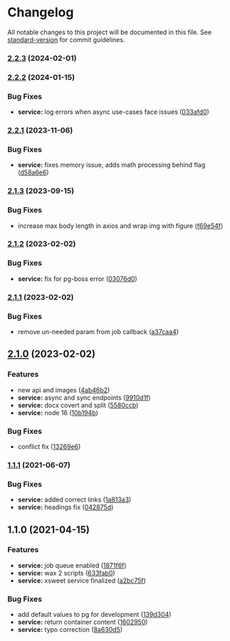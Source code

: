 # Changelog

All notable changes to this project will be documented in this file. See [standard-version](https://github.com/conventional-changelog/standard-version) for commit guidelines.

### [2.2.3](https://gitlab.coko.foundation/cokoapps/xsweet/compare/v2.2.2...v2.2.3) (2024-02-01)

### [2.2.2](https://gitlab.coko.foundation/cokoapps/xsweet/compare/v2.2.1...v2.2.2) (2024-01-15)


### Bug Fixes

* **service:** log errors when async use-cases face issues ([033afd0](https://gitlab.coko.foundation/cokoapps/xsweet/commit/033afd0287286ee66beb0765752c7761f69dbecb))

### [2.2.1](https://gitlab.coko.foundation/cokoapps/xsweet/compare/v2.1.3...v2.2.1) (2023-11-06)


### Bug Fixes

* **service:** fixes memory issue, adds math processing behind flag ([d58a6e6](https://gitlab.coko.foundation/cokoapps/xsweet/commit/d58a6e6326860f92115693d495acaeafe6bd8cd8))

### [2.1.3](https://gitlab.coko.foundation/cokoapps/xsweet/compare/v2.1.2...v2.1.3) (2023-09-15)


### Bug Fixes

* increase max body length in axios and wrap img with figure ([f69e54f](https://gitlab.coko.foundation/cokoapps/xsweet/commit/f69e54f4915990c697d5bd2f84f8164bcec2dd8c))

### [2.1.2](https://gitlab.coko.foundation/cokoapps/xsweet/compare/v2.1.1...v2.1.2) (2023-02-02)


### Bug Fixes

* **service:** fix for pg-boss error ([03076d0](https://gitlab.coko.foundation/cokoapps/xsweet/commit/03076d0c73d5b0e95c77f8f6b3931e81cef9e782))

### [2.1.1](https://gitlab.coko.foundation/cokoapps/xsweet/compare/v2.1.0...v2.1.1) (2023-02-02)


### Bug Fixes

* remove un-needed param from job callback ([a37caa4](https://gitlab.coko.foundation/cokoapps/xsweet/commit/a37caa4d88542d846171a27fdd3aa53a39cd5698))

## [2.1.0](https://gitlab.coko.foundation/cokoapps/xsweet/compare/v1.1.1...v2.1.0) (2023-02-02)


### Features

* new api and images ([4ab46b2](https://gitlab.coko.foundation/cokoapps/xsweet/commit/4ab46b29b7e94fcc10c477f6303b46474a78b55c))
* **service:** async and sync endpoints ([9910d1f](https://gitlab.coko.foundation/cokoapps/xsweet/commit/9910d1f99db6a1cd2e4dee1b4c3ee7210050b535))
* **service:** docx covert and split ([5580ccb](https://gitlab.coko.foundation/cokoapps/xsweet/commit/5580ccb43b71777296a4df3bc06d83e3d1192ec8))
* **service:** node 16 ([10b194b](https://gitlab.coko.foundation/cokoapps/xsweet/commit/10b194b59ff6d5a001759a5624d1d19edcc4a0dd))


### Bug Fixes

* conflict fix ([13269e6](https://gitlab.coko.foundation/cokoapps/xsweet/commit/13269e6b966000d83703c07f5185535f665cd641))

### [1.1.1](https://gitlab.coko.foundation/cokoapps/xsweet/compare/v1.1.0...v1.1.1) (2021-06-07)


### Bug Fixes

* **service:** added correct links ([1a813a3](https://gitlab.coko.foundation/cokoapps/xsweet/commit/1a813a3ba5e428f360b138b1c9efc36623d2db72))
* **service:** headings fix ([042875d](https://gitlab.coko.foundation/cokoapps/xsweet/commit/042875d4c584b7bd7f6121328970322d88b1bf4a))

## 1.1.0 (2021-04-15)


### Features

* **service:** job queue enabled ([1871f6f](https://gitlab.coko.foundation/cokoapps/xsweet/commit/1871f6fedcf505450ad173c8cdea14d45a1588c0))
* **service:** wax 2 scripts ([633fab0](https://gitlab.coko.foundation/cokoapps/xsweet/commit/633fab047eac7a229fd3efd9362e30da92757def))
* **service:** xsweet service finalized ([a2bc75f](https://gitlab.coko.foundation/cokoapps/xsweet/commit/a2bc75f201997c1284bc49b6a50200e8a4b53f13))


### Bug Fixes

* add default values to pg for development ([139d304](https://gitlab.coko.foundation/cokoapps/xsweet/commit/139d304bed49ba71172be54ada29093106e28230))
* **service:** return container content ([1602950](https://gitlab.coko.foundation/cokoapps/xsweet/commit/1602950954df151189783baa35b2040f639cdf04))
* **service:** typo correction ([8a630d5](https://gitlab.coko.foundation/cokoapps/xsweet/commit/8a630d55464f371669eab066c8ea2fa189845dc0))
